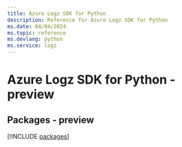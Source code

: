 ```yaml
---
title: Azure Logz SDK for Python
description: Reference for Azure Logz SDK for Python
ms.date: 04/04/2024
ms.topic: reference
ms.devlang: python
ms.service: logz
---
```

# Azure Logz SDK for Python - preview
## Packages - preview
[!INCLUDE [packages](logz-index.md)]